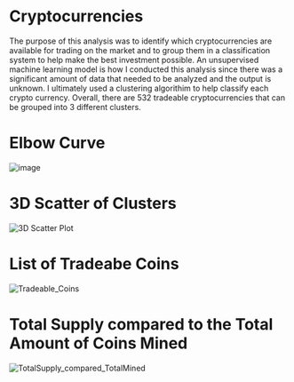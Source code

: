 # Cryptocurrencies

The purpose of this analysis was to identify which cryptocurrencies are available for trading on the market and to group them in a classification system to help make the best investment possible. An unsupervised machine learning model is how I conducted this analysis since there was a significant amount of data that needed to be analyzed and the output is unknown. I ultimately used a clustering algorithim to help classify each crypto currency.  Overall, there are 532 tradeable cryptocurrencies that can be grouped into 3 different clusters. 

# Elbow Curve
![image](https://user-images.githubusercontent.com/84791455/137650980-4af9d013-bd6f-43b2-910d-70aeb95e8b69.png)

# 3D Scatter of Clusters
![3D Scatter Plot](https://user-images.githubusercontent.com/84791455/137651060-ac038998-03cf-43f3-bb44-a1a49c47a168.PNG)

# List of Tradeabe Coins
![Tradeable_Coins](https://user-images.githubusercontent.com/84791455/137651081-fada5342-be0f-489e-b6e1-4dec2728dc90.PNG)

# Total Supply compared to the Total Amount of Coins Mined
![TotalSupply_compared_TotalMined](https://user-images.githubusercontent.com/84791455/137651141-de2263f8-130c-4be5-b7fc-7df0df912ed2.PNG)
